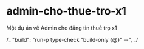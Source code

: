 # admin-cho-thue-tro-x1

Một dự án về Admin cho đăng tin thuê trọ x1

/_ "build": "run-p type-check \"build-only {@}\" --", _/
